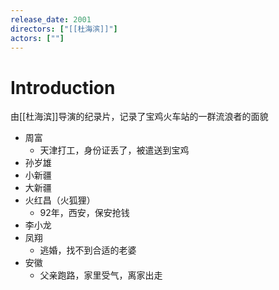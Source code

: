 ```yaml
---
release_date: 2001
directors: ["[[杜海滨]]"]
actors: [""]
---
```

# Introduction 
由[[杜海滨]]导演的纪录片，记录了宝鸡火车站的一群流浪者的面貌
- 周富
	- 天津打工，身份证丢了，被遣送到宝鸡
- 孙岁雄
- 小新疆
- 大新疆
- 火红昌（火狐狸）
	- 92年，西安，保安抢钱
- 李小龙
- 凤翔
	- 逃婚，找不到合适的老婆
- 安徽
	- 父亲跑路，家里受气，离家出走